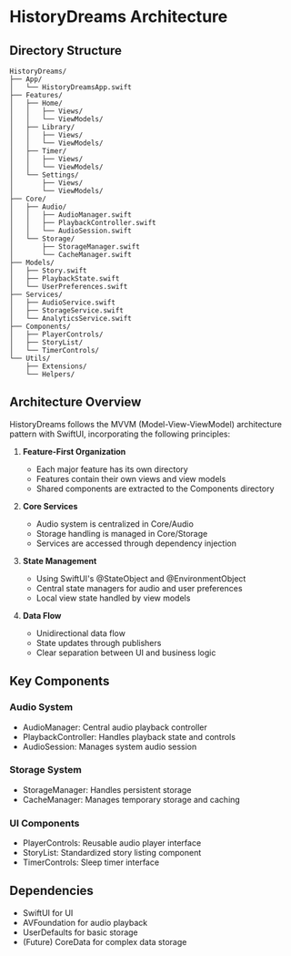 # HistoryDreams Architecture

## Directory Structure

```
HistoryDreams/
├── App/
│   └── HistoryDreamsApp.swift
├── Features/
│   ├── Home/
│   │   ├── Views/
│   │   └── ViewModels/
│   ├── Library/
│   │   ├── Views/
│   │   └── ViewModels/
│   ├── Timer/
│   │   ├── Views/
│   │   └── ViewModels/
│   └── Settings/
│       ├── Views/
│       └── ViewModels/
├── Core/
│   ├── Audio/
│   │   ├── AudioManager.swift
│   │   ├── PlaybackController.swift
│   │   └── AudioSession.swift
│   └── Storage/
│       ├── StorageManager.swift
│       └── CacheManager.swift
├── Models/
│   ├── Story.swift
│   ├── PlaybackState.swift
│   └── UserPreferences.swift
├── Services/
│   ├── AudioService.swift
│   ├── StorageService.swift
│   └── AnalyticsService.swift
├── Components/
│   ├── PlayerControls/
│   ├── StoryList/
│   └── TimerControls/
└── Utils/
    ├── Extensions/
    └── Helpers/
```

## Architecture Overview

HistoryDreams follows the MVVM (Model-View-ViewModel) architecture pattern with SwiftUI, incorporating the following principles:

1. **Feature-First Organization**
   - Each major feature has its own directory
   - Features contain their own views and view models
   - Shared components are extracted to the Components directory

2. **Core Services**
   - Audio system is centralized in Core/Audio
   - Storage handling is managed in Core/Storage
   - Services are accessed through dependency injection

3. **State Management**
   - Using SwiftUI's @StateObject and @EnvironmentObject
   - Central state managers for audio and user preferences
   - Local view state handled by view models

4. **Data Flow**
   - Unidirectional data flow
   - State updates through publishers
   - Clear separation between UI and business logic

## Key Components

### Audio System
- AudioManager: Central audio playback controller
- PlaybackController: Handles playback state and controls
- AudioSession: Manages system audio session

### Storage System
- StorageManager: Handles persistent storage
- CacheManager: Manages temporary storage and caching

### UI Components
- PlayerControls: Reusable audio player interface
- StoryList: Standardized story listing component
- TimerControls: Sleep timer interface

## Dependencies

- SwiftUI for UI
- AVFoundation for audio playback
- UserDefaults for basic storage
- (Future) CoreData for complex data storage 